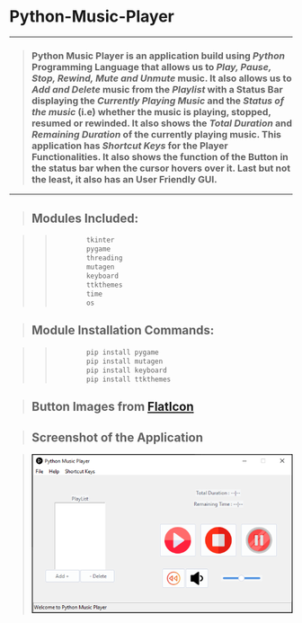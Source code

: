 # Python-Music-Player

---

> ### __Python Music Player__ is an application build using *Python* Programming Language that allows us to *Play, Pause, Stop, Rewind, Mute and Unmute* music. It also allows us to *Add and Delete* music from the *Playlist* with a Status Bar displaying the *Currently Playing Music* and the _Status of the music_ (i.e) whether the music is playing, stopped, resumed or rewinded. It also shows the _Total Duration_ and _Remaining Duration_ of the currently playing music. This application has _Shortcut Keys_ for the Player Functionalities. It also shows the function of the Button in the status bar when the cursor hovers over it. Last but not the least, it also has an User Friendly GUI.

---

> ## Modules Included:

>>             tkinter 
>>             pygame
>>             threading
>>             mutagen
>>             keyboard
>>             ttkthemes
>>             time
>>             os

> ## Module Installation Commands: 

>>             pip install pygame
>>             pip install mutagen
>>             pip install keyboard
>>             pip install ttkthemes

> ## Button Images from [FlatIcon](https://www.flaticon.com/)

> ## Screenshot of the Application 

> ![Python Music Player](https://github.com/avinash3699/Python-Music-Player/blob/main/Screenshot.png)
